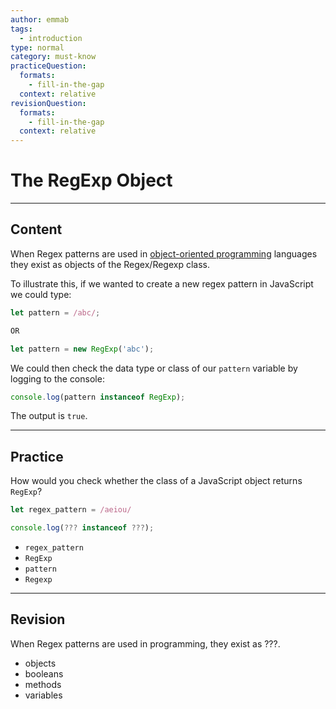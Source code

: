 ```yaml
---
author: emmab
tags:
  - introduction
type: normal
category: must-know
practiceQuestion:
  formats:
    - fill-in-the-gap
  context: relative
revisionQuestion:
  formats:
    - fill-in-the-gap
  context: relative
---
```


# The RegExp Object


---

## Content

When Regex patterns are used in [object-oriented programming](https://www.enki.com/glossary/general/object-oriented-programming) languages they exist as objects of the Regex/Regexp class.

To illustrate this, if we wanted to create a new regex pattern in JavaScript we could type:

```js
let pattern = /abc/;

OR 

let pattern = new RegExp('abc');
```

We could then check the data type or class of our `pattern` variable by logging to the console:

```javascript
console.log(pattern instanceof RegExp);
```

The output is `true`.


---

## Practice

How would you check whether the class of a JavaScript object returns `RegExp`?

```javascript
let regex_pattern = /aeiou/

console.log(??? instanceof ???);
```

- `regex_pattern`
- `RegExp`
- `pattern`
- `Regexp`


---

## Revision

When Regex patterns are used in programming, they exist as ???.

- objects
- booleans
- methods
- variables
 
